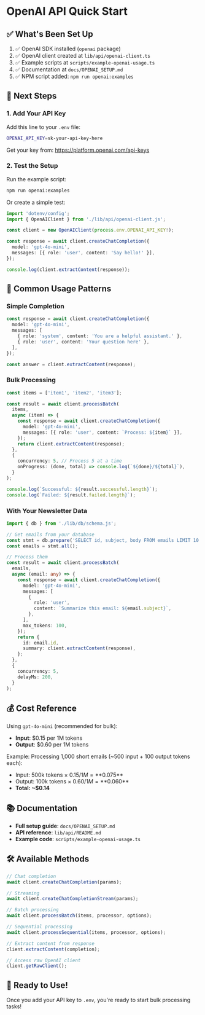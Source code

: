 # OpenAI API Quick Start

## ✅ What's Been Set Up

1. ✅ OpenAI SDK installed (`openai` package)
2. ✅ OpenAI client created at `lib/api/openai-client.ts`
3. ✅ Example scripts at `scripts/example-openai-usage.ts`
4. ✅ Documentation at `docs/OPENAI_SETUP.md`
5. ✅ NPM script added: `npm run openai:examples`

## 🔑 Next Steps

### 1. Add Your API Key

Add this line to your `.env` file:

```bash
OPENAI_API_KEY=sk-your-api-key-here
```

Get your key from: https://platform.openai.com/api-keys

### 2. Test the Setup

Run the example script:

```bash
npm run openai:examples
```

Or create a simple test:

```typescript
import 'dotenv/config';
import { OpenAIClient } from './lib/api/openai-client.js';

const client = new OpenAIClient(process.env.OPENAI_API_KEY!);

const response = await client.createChatCompletion({
  model: 'gpt-4o-mini',
  messages: [{ role: 'user', content: 'Say hello!' }],
});

console.log(client.extractContent(response));
```

## 📝 Common Usage Patterns

### Simple Completion

```typescript
const response = await client.createChatCompletion({
  model: 'gpt-4o-mini',
  messages: [
    { role: 'system', content: 'You are a helpful assistant.' },
    { role: 'user', content: 'Your question here' },
  ],
});

const answer = client.extractContent(response);
```

### Bulk Processing

```typescript
const items = ['item1', 'item2', 'item3'];

const result = await client.processBatch(
  items,
  async (item) => {
    const response = await client.createChatCompletion({
      model: 'gpt-4o-mini',
      messages: [{ role: 'user', content: `Process: ${item}` }],
    });
    return client.extractContent(response);
  },
  {
    concurrency: 5, // Process 5 at a time
    onProgress: (done, total) => console.log(`${done}/${total}`),
  }
);

console.log(`Successful: ${result.successful.length}`);
console.log(`Failed: ${result.failed.length}`);
```

### With Your Newsletter Data

```typescript
import { db } from './lib/db/schema.js';

// Get emails from your database
const stmt = db.prepare('SELECT id, subject, body FROM emails LIMIT 10');
const emails = stmt.all();

// Process them
const result = await client.processBatch(
  emails,
  async (email: any) => {
    const response = await client.createChatCompletion({
      model: 'gpt-4o-mini',
      messages: [
        {
          role: 'user',
          content: `Summarize this email: ${email.subject}`,
        },
      ],
      max_tokens: 100,
    });
    return {
      id: email.id,
      summary: client.extractContent(response),
    };
  },
  {
    concurrency: 5,
    delayMs: 200,
  }
);
```

## 💰 Cost Reference

Using `gpt-4o-mini` (recommended for bulk):

- **Input**: $0.15 per 1M tokens
- **Output**: $0.60 per 1M tokens

Example: Processing 1,000 short emails (~500 input + 100 output tokens each):

- Input: 500k tokens × $0.15/1M = **$0.075**
- Output: 100k tokens × $0.60/1M = **$0.060**
- **Total: ~$0.14**

## 📚 Documentation

- **Full setup guide**: `docs/OPENAI_SETUP.md`
- **API reference**: `lib/api/README.md`
- **Example code**: `scripts/example-openai-usage.ts`

## 🛠️ Available Methods

```typescript
// Chat completion
await client.createChatCompletion(params);

// Streaming
await client.createChatCompletionStream(params);

// Batch processing
await client.processBatch(items, processor, options);

// Sequential processing
await client.processSequential(items, processor, options);

// Extract content from response
client.extractContent(completion);

// Access raw OpenAI client
client.getRawClient();
```

## 🚀 Ready to Use!

Once you add your API key to `.env`, you're ready to start bulk processing tasks!
